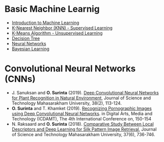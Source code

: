 # Basic Machine Learnig

* [Introduction to Machine Learning](https://github.com/mrolarik/basic-machine-learnig/blob/master/ML-01-Machine-Learning-Introduction-to-Machine-Learning.pdf)
* [K-Nearest Neighbor (KNN) - Supervised Learning](https://github.com/mrolarik/basic-machine-learnig/blob/master/ML-02-Machine-Learning-K-nearest-neighbor.pdf)
* [K-Means Algorithm - Unsupervised Learning](https://github.com/mrolarik/basic-machine-learnig/blob/master/ML-03-Machine-Learning-K-means.pdf)
* [Decision Tree](https://github.com/mrolarik/basic-machine-learnig/blob/master/ML-04-Machine-Learning-Decision-Tree.pdf)
* [Neural Networks](https://github.com/mrolarik/basic-machine-learnig/blob/master/ML-05-Machine-Learning-Neural-Networks.pdf)
* [Bayesian Learning](https://github.com/mrolarik/basic-machine-learnig/blob/master/ML-07-Machine-Learning-Bayesian-Learning.pdf)

# Convolutional Neural Networks (CNNs)
* J. Sanuksan and **O. Surinta** (2019). [Deep Convolutional Neural Networks for Plant Recognition in Natural Environment](https://github.com/mrolarik/basic-machine-learnig/blob/master/article2449_80536.pdf), Journal of Science and Technology Mahasarakham University, 38(2), 113-124.
* **O. Surinta** and T. Khamket (2019). [Recognizing Pornographic Images using Deep Convolutional Neural Networks](https://github.com/mrolarik/basic-machine-learnig/blob/master/ECTI_DAMT_Proceeding2019-02.pdf). in Digital Arts, Media and Technology (ICDAMT), The 4th International Conference on, 150-154
* N. Raksaard and **O. Surinta** (2018). [Comparative Study Between Local Descriptors and Deep Learning for Silk Pattern Image Retrieval](https://github.com/mrolarik/basic-machine-learnig/blob/master/article2392_99979.pdf), Journal of Science and Technology Mahasarakham University, 37(6), 736-746.

